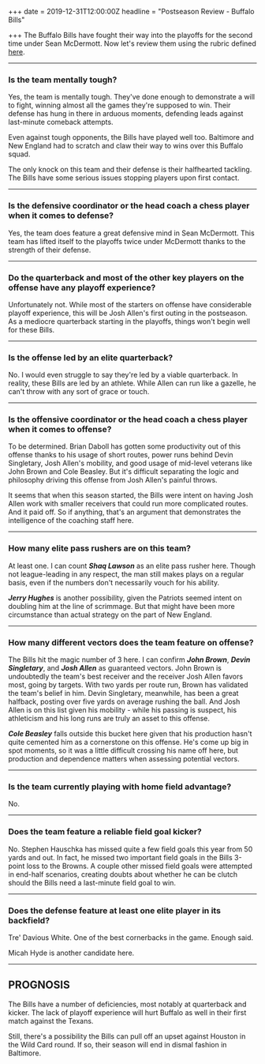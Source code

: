 +++
date = 2019-12-31T12:00:00Z
headline = "Postseason Review - Buffalo Bills"

+++
The Buffalo Bills have fought their way into the playoffs for the second time under Sean McDermott. Now let's review them using the rubric defined [here](https://owlpicks.com/posts/postseason-review-team-assessment-rubric/ "Rubric").

***

### Is the team mentally tough?

Yes, the team is mentally tough. They've done enough to demonstrate a will to fight, winning almost all the games they're supposed to win. Their defense has hung in there in arduous moments, defending leads against last-minute comeback attempts.

Even against tough opponents, the Bills have played well too. Baltimore and New England had to scratch and claw their way to wins over this Buffalo squad.

The only knock on this team and their defense is their halfhearted tackling. The Bills have some serious issues stopping players upon first contact.

***

### Is the defensive coordinator or the head coach a chess player when it comes to defense?

Yes, the team does feature a great defensive mind in Sean McDermott. This team has lifted itself to the playoffs twice under McDermott thanks to the strength of their defense.

***

### Do the quarterback and most of the other key players on the offense have any playoff experience?

Unfortunately not. While most of the starters on offense have considerable playoff experience, this will be Josh Allen's first outing in the postseason. As a mediocre quarterback starting in the playoffs, things won't begin well for these Bills.

***

### Is the offense led by an elite quarterback?

No. I would even struggle to say they're led by a viable quarterback. In reality, these Bills are led by an athlete. While Allen can run like a gazelle, he can't throw with any sort of grace or touch.

***

### Is the offensive coordinator or the head coach a chess player when it comes to offense?

To be determined. Brian Daboll has gotten some productivity out of this offense thanks to his usage of short routes, power runs behind Devin Singletary, Josh Allen's mobility, and good usage of mid-level veterans like John Brown and Cole Beasley. But it's difficult separating the logic and philosophy driving this offense from Josh Allen's painful throws.

It seems that when this season started, the Bills were intent on having Josh Allen work with smaller receivers that could run more complicated routes. And it paid off. So if anything, that's an argument that demonstrates the intelligence of the coaching staff here.

***

### How many elite pass rushers are on this team?

At least one. I can count **_Shaq Lawson_** as an elite pass rusher here. Though not league-leading in any respect, the man still makes plays on a regular basis, even if the numbers don't necessarily vouch for his ability.

**_Jerry Hughes_** is another possibility, given the Patriots seemed intent on doubling him at the line of scrimmage. But that might have been more circumstance than actual strategy on the part of New England.

***

### How many different vectors does the team feature on offense?

The Bills hit the magic number of 3 here. I can confirm **_John Brown_**, **_Devin Singletary_**, and **_Josh Allen_** as guaranteed vectors. John Brown is undoubtedly the team's best receiver and the receiver Josh Allen favors most, going by targets. With two yards per route run, Brown has validated the team's belief in him. Devin Singletary, meanwhile, has been a great halfback, posting over five yards on average rushing the ball. And Josh Allen is on this list given his mobility - while his passing is suspect, his athleticism and his long runs are truly an asset to this offense.

**_Cole Beasley_** falls outside this bucket here given that his production hasn't quite cemented him as a cornerstone on this offense. He's come up big in spot moments, so it was a little difficult crossing his name off here, but production and dependence matters when assessing potential vectors.

***

### Is the team currently playing with home field advantage?

No.

***

### Does the team feature a reliable field goal kicker?

No. Stephen Hauschka has missed quite a few field goals this year from 50 yards and out. In fact, he missed two important field goals in the Bills 3-point loss to the Browns. A couple other missed field goals were attempted in end-half scenarios, creating doubts about whether he can be clutch should the Bills need a last-minute field goal to win.

***

### Does the defense feature at least one elite player in its backfield?

Tre' Davious White. One of the best cornerbacks in the game. Enough said.

Micah Hyde is another candidate here.

***

## PROGNOSIS

The Bills have a number of deficiencies, most notably at quarterback and kicker. The lack of playoff experience will hurt Buffalo as well in their first match against the Texans.

Still, there's a possibility the Bills can pull off an upset against Houston in the Wild Card round. If so, their season will end in dismal fashion in Baltimore.
